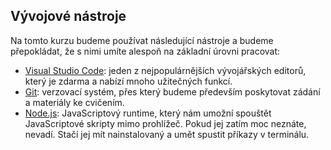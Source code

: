 ## Vývojové nástroje

Na tomto kurzu budeme používat následující nástroje a budeme přepokládat, že s nimi umíte alespoň na základní úrovni pracovat:

- [Visual Studio Code](https://code.visualstudio.com/): jeden z nejpopulárnějších vývojářských editorů, který je zdarma a nabízí mnoho užitečných funkcí.
- [Git](https://git-scm.com/): verzovací systém, přes který budeme především poskytovat zádání a materiály ke cvičením.
- [Node.js](https://nodejs.org/): JavaScriptový runtime, který nám umožní spouštět JavaScriptové skripty mimo prohlížeč. Pokud jej zatím moc neznáte, nevadí. Stačí jej mít nainstalovaný a umět spustit příkazy v terminálu.
